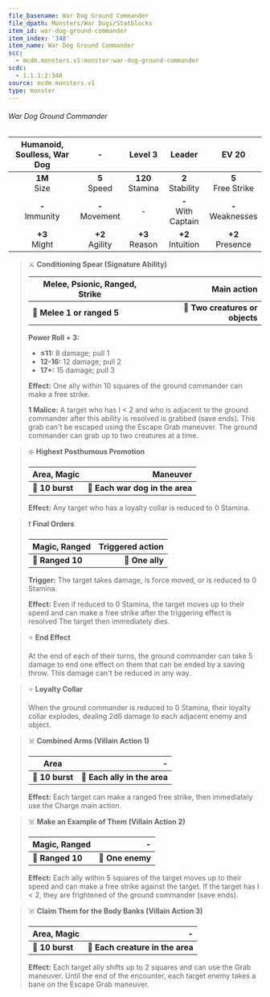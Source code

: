 ```yaml
---
file_basename: War Dog Ground Commander
file_dpath: Monsters/War Dogs/Statblocks
item_id: war-dog-ground-commander
item_index: '348'
item_name: War Dog Ground Commander
scc:
  - mcdm.monsters.v1:monster:war-dog-ground-commander
scdc:
  - 1.1.1:2:348
source: mcdm.monsters.v1
type: monster
---
```


###### War Dog Ground Commander

| Humanoid, Soulless, War Dog |          -          |       Level 3        |         Leader          |         EV 20          |
| :-------------------------: | :-----------------: | :------------------: | :---------------------: | :--------------------: |
|      **1M**<br/> Size       |  **5**<br/> Speed   | **120**<br/> Stamina |  **2**<br/> Stability   | **5**<br/> Free Strike |
|     **-**<br/> Immunity     | **-**<br/> Movement |          -           | **-**<br/> With Captain | **-**<br/> Weaknesses  |
|      **+3**<br/> Might      | **+2**<br/> Agility |  **+3**<br/> Reason  |  **+2**<br/> Intuition  |  **+2**<br/> Presence  |

<!-- -->
> ⚔️ **Conditioning Spear (Signature Ability)**
>
> | **Melee, Psionic, Ranged, Strike** |                 **Main action** |
> | ---------------------------------- | ------------------------------: |
> | **📏 Melee 1 or ranged 5**         | **🎯 Two creatures or objects** |
>
> **Power Roll + 3:**
>
> - **≤11:** 8 damage; pull 1
> - **12-16:** 12 damage; pull 2
> - **17+:** 15 damage; pull 3
>
> **Effect:** One ally within 10 squares of the ground commander can make a free strike.
>
> **1 Malice:** A target who has I < 2 and who is adjacent to the ground commander after this ability is resolved is grabbed (save ends). This grab can't be escaped using the Escape Grab maneuver. The ground commander can grab up to two creatures at a time.

<!-- -->
> ❇️ **Highest Posthumous Promotion**
>
> | **Area, Magic** |                    **Maneuver** |
> | --------------- | ------------------------------: |
> | **📏 10 burst** | **🎯 Each war dog in the area** |
>
> **Effect:** Any target who has a loyalty collar is reduced to 0 Stamina.

<!-- -->
> ❗️ **Final Orders**
>
> | **Magic, Ranged** | **Triggered action** |
> | ----------------- | -------------------: |
> | **📏 Ranged 10**  |      **🎯 One ally** |
>
> **Trigger:** The target takes damage, is force moved, or is reduced to 0 Stamina.
>
> **Effect:** Even if reduced to 0 Stamina, the target moves up to their speed and can make a free strike after the triggering effect is resolved The target then immediately dies.

<!-- -->
> ⭐️ **End Effect**
>
> At the end of each of their turns, the ground commander can take 5 damage to end one effect on them that can be ended by a saving throw. This damage can't be reduced in any way.

<!-- -->
> ⭐️ **Loyalty Collar**
>
> When the ground commander is reduced to 0 Stamina, their loyalty collar explodes, dealing 2d6 damage to each adjacent enemy and object.

<!-- -->
> ☠️ **Combined Arms (Villain Action 1)**
>
> | **Area**        |                        **-** |
> | --------------- | ---------------------------: |
> | **📏 10 burst** | **🎯 Each ally in the area** |
>
> **Effect:** Each target can make a ranged free strike, then immediately use the Charge main action.

<!-- -->
> ☠️ **Make an Example of Them (Villain Action 2)**
>
> | **Magic, Ranged** |            **-** |
> | ----------------- | ---------------: |
> | **📏 Ranged 10**  | **🎯 One enemy** |
>
> **Effect:** Each ally within 5 squares of the target moves up to their speed and can make a free strike against the target. If the target has I < 2, they are frightened of the ground commander (save ends).

<!-- -->
> ☠️ **Claim Them for the Body Banks (Villain Action 3)**
>
> | **Area, Magic** |                            **-** |
> | --------------- | -------------------------------: |
> | **📏 10 burst** | **🎯 Each creature in the area** |
>
> **Effect:** Each target ally shifts up to 2 squares and can use the Grab maneuver. Until the end of the encounter, each target enemy takes a bane on the Escape Grab maneuver.
